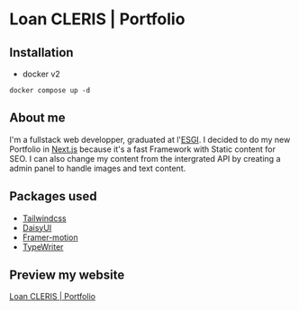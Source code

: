  # Loan CLERIS | Portfolio

## Installation 
- docker v2
```
docker compose up -d 
```

## About me 
I'm a fullstack web developper, graduated at l'[ESGI](https://www.esgi.fr/). 
I decided to do my new Portfolio in [Next.js](https://nextjs.org/) because it's a fast Framework with Static content for SEO. I can also change my content from the intergrated API by creating a admin panel to handle images and text content. 

## Packages used

- [Tailwindcss](https://tailwindcss.com/)
- [DaisyUI](https://daisyui.com/)
- [Framer-motion](https://www.framer.com/motion/)
- [TypeWriter](https://www.npmjs.com/package/react-simple-typewriter)

## Preview my website 

[Loan CLERIS | Portfolio](https://loan-cleris.com)